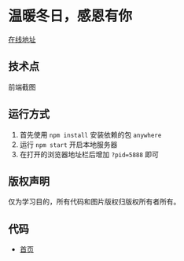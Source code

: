 # 温暖冬日，感恩有你

[在线地址][online]

## 技术点

前端截图

## 运行方式

1. 首先使用 `npm install` 安装依赖的包 `anywhere`
2. 运行 `npm start` 开启本地服务器
3. 在打开的浏览器地址栏后增加 `?pid=5888` 即可

## 版权声明

仅为学习目的，所有代码和图片版权归版权所有者所有。

## 代码

- [首页](./index.html)

[online]: http://ssl.gongyi.qq.com/m/wxact/thxgiving.html?ADTAG=17tg.share&et=17tg&pid=5888
